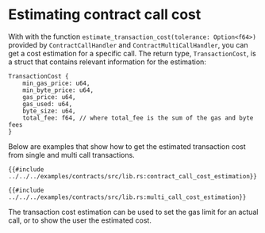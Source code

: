 # Estimating contract call cost

With with the function `estimate_transaction_cost(tolerance: Option<f64>)` provided by `ContractCallHandler` and `ContractMultiCallHandler`, you can get a cost estimation for a specific call. The return type, `TransactionCost`, is a struct that contains relevant information for the estimation:


```rust,ignore
TransactionCost {
    min_gas_price: u64,
    min_byte_price: u64,
    gas_price: u64,
    gas_used: u64,
    byte_size: u64,
    total_fee: f64, // where total_fee is the sum of the gas and byte fees
}
```

Below are examples that show how to get the estimated transaction cost from single and multi call transactions.

```rust,ignore
{{#include ../../../examples/contracts/src/lib.rs:contract_call_cost_estimation}}
```

```rust,ignore
{{#include ../../../examples/contracts/src/lib.rs:multi_call_cost_estimation}}
```

The transaction cost estimation can be used to set the gas limit for an actual call, or to show the user the estimated cost.

